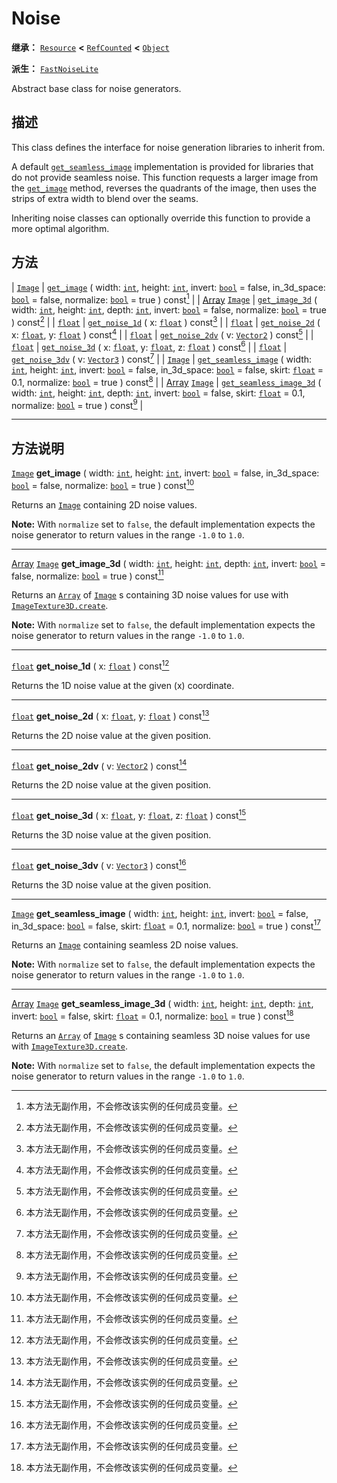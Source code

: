 <!-- ⚠ 请勿编辑本文件 ⚠ -->
<!-- 本文档使用脚本从 WeDot 引擎源码仓库生成。 -->
<!-- 生成脚本：https://github.com/WeDot-Engine/WeDot/tree/4.3/doc/tools/make_md.py； -->
<!-- 原文件：https://github.com/WeDot-Engine/WeDot/tree/4.3/modules/noise/doc_classes/Noise.xml。 -->

<div id="_class_noise"></div>

# Noise

**继承：** [`Resource`](class_resource.md) **<** [`RefCounted`](class_refcounted.md) **<** [`Object`](class_object.md)

**派生：** [`FastNoiseLite`](class_fastnoiselite.md)

Abstract base class for noise generators.

## 描述

This class defines the interface for noise generation libraries to inherit from.

A default [`get_seamless_image`](#class_noise_method_get_seamless_image) implementation is provided for libraries that do not provide seamless noise. This function requests a larger image from the [`get_image`](#class_noise_method_get_image) method, reverses the quadrants of the image, then uses the strips of extra width to blend over the seams.

Inheriting noise classes can optionally override this function to provide a more optimal algorithm.

## 方法

| [`Image`](class_image.md)                         | [`get_image`](#class_noise_method_get_image) ( width: [`int`](class_int.md), height: [`int`](class_int.md), invert: [`bool`](class_bool.md) = false, in_3d_space: [`bool`](class_bool.md) = false, normalize: [`bool`](class_bool.md) = true ) const[^const]                                                           |
| [Array](class_array.md) [`Image`](class_image.md) | [`get_image_3d`](#class_noise_method_get_image_3d) ( width: [`int`](class_int.md), height: [`int`](class_int.md), depth: [`int`](class_int.md), invert: [`bool`](class_bool.md) = false, normalize: [`bool`](class_bool.md) = true ) const[^const]                                                                     |
| [`float`](class_float.md)                         | [`get_noise_1d`](#class_noise_method_get_noise_1d) ( x: [`float`](class_float.md) ) const[^const]                                                                                                                                                                                                                      |
| [`float`](class_float.md)                         | [`get_noise_2d`](#class_noise_method_get_noise_2d) ( x: [`float`](class_float.md), y: [`float`](class_float.md) ) const[^const]                                                                                                                                                                                        |
| [`float`](class_float.md)                         | [`get_noise_2dv`](#class_noise_method_get_noise_2dv) ( v: [`Vector2`](class_vector2.md) ) const[^const]                                                                                                                                                                                                                |
| [`float`](class_float.md)                         | [`get_noise_3d`](#class_noise_method_get_noise_3d) ( x: [`float`](class_float.md), y: [`float`](class_float.md), z: [`float`](class_float.md) ) const[^const]                                                                                                                                                          |
| [`float`](class_float.md)                         | [`get_noise_3dv`](#class_noise_method_get_noise_3dv) ( v: [`Vector3`](class_vector3.md) ) const[^const]                                                                                                                                                                                                                |
| [`Image`](class_image.md)                         | [`get_seamless_image`](#class_noise_method_get_seamless_image) ( width: [`int`](class_int.md), height: [`int`](class_int.md), invert: [`bool`](class_bool.md) = false, in_3d_space: [`bool`](class_bool.md) = false, skirt: [`float`](class_float.md) = 0.1, normalize: [`bool`](class_bool.md) = true ) const[^const] |
| [Array](class_array.md) [`Image`](class_image.md) | [`get_seamless_image_3d`](#class_noise_method_get_seamless_image_3d) ( width: [`int`](class_int.md), height: [`int`](class_int.md), depth: [`int`](class_int.md), invert: [`bool`](class_bool.md) = false, skirt: [`float`](class_float.md) = 0.1, normalize: [`bool`](class_bool.md) = true ) const[^const]           |

<!-- rst-class:: classref-section-separator -->

---

## 方法说明

<div id="_class_noise_method_get_image"></div>

[`Image`](class_image.md) **get_image** ( width: [`int`](class_int.md), height: [`int`](class_int.md), invert: [`bool`](class_bool.md) = false, in_3d_space: [`bool`](class_bool.md) = false, normalize: [`bool`](class_bool.md) = true ) const[^const]<div id="class_noise_method_get_image"></div>

Returns an [`Image`](class_image.md) containing 2D noise values.

 **Note:** With `normalize` set to `false`, the default implementation expects the noise generator to return values in the range `-1.0` to `1.0`.

<!-- rst-class:: classref-item-separator -->

---

<div id="_class_noise_method_get_image_3d"></div>

[Array](class_array.md) [`Image`](class_image.md) **get_image_3d** ( width: [`int`](class_int.md), height: [`int`](class_int.md), depth: [`int`](class_int.md), invert: [`bool`](class_bool.md) = false, normalize: [`bool`](class_bool.md) = true ) const[^const]<div id="class_noise_method_get_image_3d"></div>

Returns an [`Array`](class_array.md) of [`Image`](class_image.md) s containing 3D noise values for use with [`ImageTexture3D.create`](#class_imagetexture3d_method_create).

 **Note:** With `normalize` set to `false`, the default implementation expects the noise generator to return values in the range `-1.0` to `1.0`.

<!-- rst-class:: classref-item-separator -->

---

<div id="_class_noise_method_get_noise_1d"></div>

[`float`](class_float.md) **get_noise_1d** ( x: [`float`](class_float.md) ) const[^const]<div id="class_noise_method_get_noise_1d"></div>

Returns the 1D noise value at the given (x) coordinate.

<!-- rst-class:: classref-item-separator -->

---

<div id="_class_noise_method_get_noise_2d"></div>

[`float`](class_float.md) **get_noise_2d** ( x: [`float`](class_float.md), y: [`float`](class_float.md) ) const[^const]<div id="class_noise_method_get_noise_2d"></div>

Returns the 2D noise value at the given position.

<!-- rst-class:: classref-item-separator -->

---

<div id="_class_noise_method_get_noise_2dv"></div>

[`float`](class_float.md) **get_noise_2dv** ( v: [`Vector2`](class_vector2.md) ) const[^const]<div id="class_noise_method_get_noise_2dv"></div>

Returns the 2D noise value at the given position.

<!-- rst-class:: classref-item-separator -->

---

<div id="_class_noise_method_get_noise_3d"></div>

[`float`](class_float.md) **get_noise_3d** ( x: [`float`](class_float.md), y: [`float`](class_float.md), z: [`float`](class_float.md) ) const[^const]<div id="class_noise_method_get_noise_3d"></div>

Returns the 3D noise value at the given position.

<!-- rst-class:: classref-item-separator -->

---

<div id="_class_noise_method_get_noise_3dv"></div>

[`float`](class_float.md) **get_noise_3dv** ( v: [`Vector3`](class_vector3.md) ) const[^const]<div id="class_noise_method_get_noise_3dv"></div>

Returns the 3D noise value at the given position.

<!-- rst-class:: classref-item-separator -->

---

<div id="_class_noise_method_get_seamless_image"></div>

[`Image`](class_image.md) **get_seamless_image** ( width: [`int`](class_int.md), height: [`int`](class_int.md), invert: [`bool`](class_bool.md) = false, in_3d_space: [`bool`](class_bool.md) = false, skirt: [`float`](class_float.md) = 0.1, normalize: [`bool`](class_bool.md) = true ) const[^const]<div id="class_noise_method_get_seamless_image"></div>

Returns an [`Image`](class_image.md) containing seamless 2D noise values.

 **Note:** With `normalize` set to `false`, the default implementation expects the noise generator to return values in the range `-1.0` to `1.0`.

<!-- rst-class:: classref-item-separator -->

---

<div id="_class_noise_method_get_seamless_image_3d"></div>

[Array](class_array.md) [`Image`](class_image.md) **get_seamless_image_3d** ( width: [`int`](class_int.md), height: [`int`](class_int.md), depth: [`int`](class_int.md), invert: [`bool`](class_bool.md) = false, skirt: [`float`](class_float.md) = 0.1, normalize: [`bool`](class_bool.md) = true ) const[^const]<div id="class_noise_method_get_seamless_image_3d"></div>

Returns an [`Array`](class_array.md) of [`Image`](class_image.md) s containing seamless 3D noise values for use with [`ImageTexture3D.create`](#class_imagetexture3d_method_create).

 **Note:** With `normalize` set to `false`, the default implementation expects the noise generator to return values in the range `-1.0` to `1.0`.

[^virtual]: 本方法通常需要用户覆盖才能生效。
[^const]: 本方法无副作用，不会修改该实例的任何成员变量。
[^vararg]: 本方法除了能接受在此处描述的参数外，还能够继续接受任意数量的参数。
[^constructor]: 本方法用于构造某个类型。
[^static]: 调用本方法无需实例，可直接使用类名进行调用。
[^operator]: 本方法描述的是使用本类型作为左操作数的有效运算符。
[^bitfield]: 这个值是由下列位标志构成位掩码的整数。
[^void]: 无返回值。
